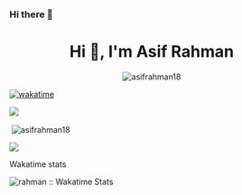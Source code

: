 ### Hi there 👋

<h1 align="center">Hi 👋, I'm Asif Rahman</h1>

<p align="center"> <img src="https://komarev.com/ghpvc/?username=asifrahman18&label=profile&color=590eb4&style=plastic" alt="asifrahman18" /> </p>

[![wakatime](https://wakatime.com/badge/user/018b577b-9d8a-4c7b-a94f-9f886d7aa49e.svg)](https://wakatime.com/@018b577b-9d8a-4c7b-a94f-9f886d7aa49e)

<!--
- 🌱 I’m currently learning **ReactJS**

- 📄 Know about my experiences [HTML, CSS, ReactJS, NextJS](HTML, CSS, ReactJS, NextJS)

<p align="center"> <img src="https://komarev.com/ghpvc/?username=asifrahman18&label=profile&color=590eb4&style=plastic" alt="asifrahman18" /> </p>

<p align="center"> <a href="https://github.com/ryo-ma/github-profile-trophy"><img src="https://github-profile-trophy.vercel.app/?username=asifrahman18" alt="asifrahman18" /></a> </p>

<p align="center"> <a href="https://twitter.com/_asifrahman_" target="blank"><img src="https://img.shields.io/twitter/follow/_asifrahman_?logo=twitter&style=for-the-badge" alt="_asifrahman_" /></a> </p>

<h3 align="center">Connect with me:</h3>
<p align="center">
<a href="https://twitter.com/_asifrahman_" target="blank"><img align="center" src="https://raw.githubusercontent.com/rahuldkjain/github-profile-readme-generator/master/src/images/icons/Social/twitter.svg" alt="_asifrahman_" height="30" width="40" /></a>
<a href="https://linkedin.com/in/asif rahman" target="blank"><img align="center" src="https://raw.githubusercontent.com/rahuldkjain/github-profile-readme-generator/master/src/images/icons/Social/linked-in-alt.svg" alt="asif rahman" height="30" width="40" /></a>
<a href="https://fb.com/asif rahman" target="blank"><img align="center" src="https://raw.githubusercontent.com/rahuldkjain/github-profile-readme-generator/master/src/images/icons/Social/facebook.svg" alt="asif rahman" height="30" width="40" /></a>
<a href="https://instagram.com/_asifrahman_" target="blank"><img align="center" src="https://raw.githubusercontent.com/rahuldkjain/github-profile-readme-generator/master/src/images/icons/Social/instagram.svg" alt="_asifrahman_" height="30" width="40" /></a>
</p>
-->


<a href=""><img src="https://github-readme-stats-eight-indol-61.vercel.app/api/top-langs/?username=asifrahman18&theme=algolia&show_icons=true&hide_border=true"></a>

<p>&nbsp;<img align="center" src="https://github-readme-stats.vercel.app/api?username=asifrahman18&show_icons=true&locale=en" alt="asifrahman18" /></p>
<a href="http://www.github.com/asifrahman18"><img src="https://github-readme-streak-stats.herokuapp.com/?user=asifrahman18&stroke=ffffff&background=181824&ring=6366f1&fire=6366f1&currStreakNum=ffffff&currStreakLabel=6366f1&sideNums=ffffff&sideLabels=ffffff&dates=ffffff&hide_border=true" /></a>
<p>Wakatime stats</p>
<img align="center" src="https://github-readme-stats.vercel.app/api/wakatime?username=A184&custom_title=Wakatime&theme=dark&layout=compact&langs_count=5" alt="rahman :: Wakatime Stats" />

<!--
**asifrahman18/asifrahman18** is a ✨ _special_ ✨ repository because its `README.md` (this file) appears on your GitHub profile.

Here are some ideas to get you started:

- 🔭 I’m currently working on ...
- 🌱 I’m currently learning ...
- 👯 I’m looking to collaborate on ...
- 🤔 I’m looking for help with ...
- 💬 Ask me about ...
- 📫 How to reach me: ...
- 😄 Pronouns: ...
- ⚡ Fun fact: ...
-->
